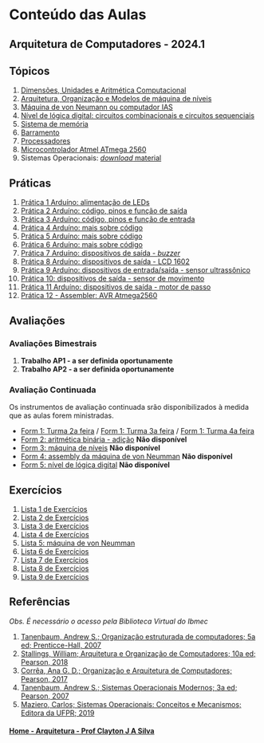 # Conteúdo das Aulas  
## Arquitetura de Computadores - 2024.1

## Tópicos
1. [Dimensões, Unidades e Aritmética Computacional](arq_aulas/dimensoesUnidadesAritmeticaComputacional1.md)
2. [Arquitetura, Organização e Modelos de máquina de níveis](arq_aulas/arquiteturaOrganizacaoCamadas.md)
3. [Máquina de von Neumann ou computador IAS](arq_aulas/computadorIAS.md)
4. [Nível de lógica digital: circuitos combinacionais e circuitos sequenciais](https://github.com/claytonjasilva/claytonjasilva.github.io/blob/main/sisdig_aulas/algebraPortasLogicas.md)
5. [Sistema de memória](arq_aulas/memoria.md)
6. [Barramento](arq_aulas/barramento.md)
7. [Processadores](arq_aulas/processadores.md)  
8. [Microcontrolador Atmel ATmega 2560](arq_aulas/microcontrolador2560.md)  
9. Sistemas Operacionais: [*download* material](https://1drv.ms/p/s!AsTd8oN7mu8pkcB4b7de8Z0_eLNtFA?e=PIgZwh)

## Práticas    
1. [Prática 1 Arduíno: alimentação de LEDs](arq_aulas/pratica_ligaLED.md)    
2. [Prática 2 Arduíno: código, pinos e função de saída](arq_aulas/pratica_saidaArduino.md)     
3. [Prática 3 Arduíno: código, pinos e função de entrada](arq_aulas/pratica_entradaArduino.md)
4. [Prática 4 Arduíno: mais sobre código](arq_aulas/pratica_codigoArduino.md)     
5. [Prática 5 Arduíno: mais sobre código](arq_aulas/pratica_codigoArduino2.md)
6. [Prática 6 Arduíno: mais sobre código](arq_aulas/pratica_codigoArduino3.md)
7. [Prática 7 Arduíno: dispositivos de saída - *buzzer*](arq_aulas/pratica_buzzer.md)
8. [Prática 8 Arduíno: dispositivos de saída - LCD 1602](arq_aulas/pratica_lcd1.md)
9. [Prática 9 Arduíno: dispositivos de entrada/saída - sensor ultrassônico](arq_aulas/pratica_sensorultrassonico.md)
10. [Prática 10: dispositivos de saída - sensor de movimento](arq_aulas/pratica_sensormovimento.md)
11. [Prática 11 Arduíno: dispositivos de saída - motor de passo](arq_aulas/pratica_motor.md)
12. [Prática 12 - Assembler: AVR Atmega2560](arq_aulas/pratica_assembler.md)


## Avaliações
### Avaliações Bimestrais
1. **Trabalho AP1 - a ser definida oportunamente**
2. **Trabalho AP2 - a ser definida oportunamente**

### Avaliação Continuada
Os instrumentos de avaliação continuada srão disponibilizados à medida que as aulas forem ministradas.  
- [Form 1: Turma 2a feira]() / [Form 1: Turma 3a feira](https://forms.gle/C2872C8vn7VQA5KK9) / [Form 1: Turma 4a feira](https://forms.gle/kV5x2fWQBwu7Tbrx9)
- [Form 2: aritmética binária - adição]() **Não disponível**
- [Form 3: máquina de níveis]() **Não disponível**
- [Form 4: assembly da máquina de von Neumman]() **Não disponível**  
- [Form 5: nível de lógica digital]() **Não disponível**


## Exercícios  
1. [Lista 1 de Exercícios](arq_aulas/arq_exercicios1_sala.md)  
2. [Lista 2 de Exercícios](arq_aulas/arq_exercicios2_sala.md)  
3. [Lista 3 de Exercícios](arq_aulas/arq_exercicios3_sala.md)  
4. [Lista 4 de Exercícios](arq_aulas/arq_exercicios4_sala.md)  
5. [Lista 5: máquina de von Neumman](arq_aulas/arq_exercicios5_sala.md)
6. [Lista 6 de Exercícios](arq_aulas/arq_exercicios6_sala.md)
7. [Lista 7 de Exercícios](arq_aulas/arq_exercicios7_sala.md)
8. [Lista 8 de Exercícios](arq_aulas/arq_exercicios8_sala.md)
9. [Lista 9 de Exercícios](arq_aulas/arq_exercicios9_sala.md)

## Referências  
*Obs. É necessário o acesso pela Biblioteca Virtual do Ibmec*    
1. [Tanenbaum, Andrew S.; Organização estruturada de computadores; 5a ed; Prenticce-Hall, 2007](https://plataforma.bvirtual.com.br/Leitor/Publicacao/355/pdf/0)
2. [Stallings, William; Arquitetura e Organização de Computadores; 10a ed; Pearson, 2018](https://plataforma.bvirtual.com.br/Leitor/Publicacao/151479/pdf/0)
3. [Corrêa, Ana G. D.; Organização e Arquitetura de Computadores; Pearson, 2017](https://plataforma.bvirtual.com.br/Leitor/Publicacao/124147/pdf/0)
4. [Tanenbaum, Andrew S.; Sistemas Operacionais Modernos; 3a ed; Pearson, 2007](https://plataforma.bvirtual.com.br/Leitor/Publicacao/1233/pdf/0)  
5. [Maziero, Carlos; Sistemas Operacionais: Conceitos e Mecanismos; Editora da UFPR; 2019](http://wiki.inf.ufpr.br/maziero/doku.php?id=socm:start)

#### [Home - Arquitetura - Prof Clayton J A Silva](/arq.md)
